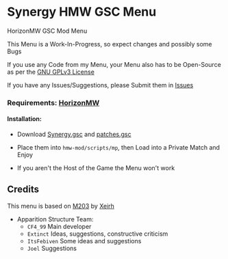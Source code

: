 # Synergy HMW GSC Menu

HorizonMW GSC Mod Menu

This Menu is a Work-In-Progress, so expect changes and possibly some Bugs

If you use any Code from my Menu, your Menu also has to be Open-Source as per the [GNU GPLv3 License](https://github.com/SyndiShanX/Synergy-HMW-GSC-Menu/blob/main/LICENSE.md)

If you have any Issues/Suggestions, please Submit them in [Issues](https://github.com/SyndiShanX/Synergy-HMW-GSC-Menu/issues)


### Requirements: [HorizonMW](https://horizonmw.org/)

#### Installation:
* Download [Synergy.gsc](https://syndishanx.github.io/Synergy-HMW-GSC-Menu/Synergy.gsc) and [patches.gsc](https://syndishanx.github.io/Synergy-HMW-GSC-Menu/patches.gsc)

* Place them into `hmw-mod/scripts/mp`, then Load into a Private Match and Enjoy

* If you aren't the Host of the Game the Menu won't work

## Credits

This menu is based on [M203](https://github.com/Xeirh/M203) by [Xeirh](https://github.com/Xeirh)

- Apparition Structure Team:
  * `CF4_99` Main developer
  * `Extinct` Ideas, suggestions, constructive criticism
  * `ItsFebiven` Some ideas and suggestions
  * `Joel` Suggestions
	